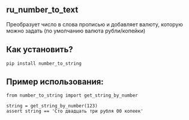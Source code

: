 ## ru_number_to_text
Преобразует число в слова прописью и добавляет 
валюту, которую можно задать 
(по умолчанию валюта рубли/копейки)

## Как установить?

    pip install number_to_string

## Пример использования:

    from number_to_string import get_string_by_number

    string = get_string_by_number(123)
    assert string == 'Сто двадцать три рубля 00 копеек'


